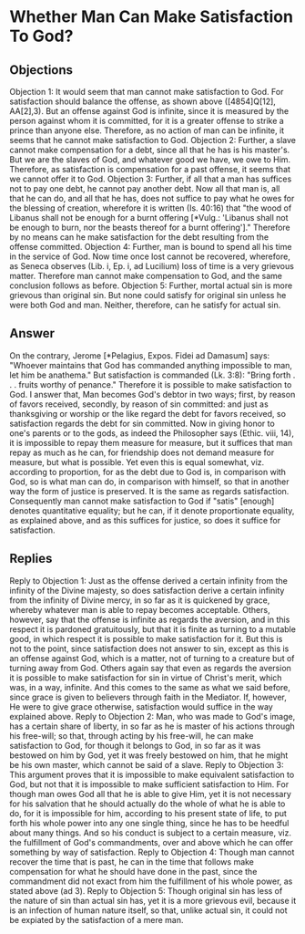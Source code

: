 # Whether Man Can Make Satisfaction To God?
## Objections
Objection 1: It would seem that man cannot make satisfaction to God. For satisfaction should balance the offense, as shown above ([4854]Q[12], AA[2],3). But an offense against God is infinite, since it is measured by the person against whom it is committed, for it is a greater offense to strike a prince than anyone else. Therefore, as no action of man can be infinite, it seems that he cannot make satisfaction to God.
Objection 2: Further, a slave cannot make compensation for a debt, since all that he has is his master's. But we are the slaves of God, and whatever good we have, we owe to Him. Therefore, as satisfaction is compensation for a past offense, it seems that we cannot offer it to God.
Objection 3: Further, if all that a man has suffices not to pay one debt, he cannot pay another debt. Now all that man is, all that he can do, and all that he has, does not suffice to pay what he owes for the blessing of creation, wherefore it is written (Is. 40:16) that "the wood of Libanus shall not be enough for a burnt offering [*Vulg.: 'Libanus shall not be enough to burn, nor the beasts thereof for a burnt offering']." Therefore by no means can he make satisfaction for the debt resulting from the offense committed.
Objection 4: Further, man is bound to spend all his time in the service of God. Now time once lost cannot be recovered, wherefore, as Seneca observes (Lib. i, Ep. i, ad Lucilium) loss of time is a very grievous matter. Therefore man cannot make compensation to God, and the same conclusion follows as before.
Objection 5: Further, mortal actual sin is more grievous than original sin. But none could satisfy for original sin unless he were both God and man. Neither, therefore, can he satisfy for actual sin.
## Answer
On the contrary, Jerome [*Pelagius, Expos. Fidei ad Damasum] says: "Whoever maintains that God has commanded anything impossible to man, let him be anathema." But satisfaction is commanded (Lk. 3:8): "Bring forth . . . fruits worthy of penance." Therefore it is possible to make satisfaction to God.
I answer that, Man becomes God's debtor in two ways; first, by reason of favors received, secondly, by reason of sin committed: and just as thanksgiving or worship or the like regard the debt for favors received, so satisfaction regards the debt for sin committed. Now in giving honor to one's parents or to the gods, as indeed the Philosopher says (Ethic. viii, 14), it is impossible to repay them measure for measure, but it suffices that man repay as much as he can, for friendship does not demand measure for measure, but what is possible. Yet even this is equal somewhat, viz. according to proportion, for as the debt due to God is, in comparison with God, so is what man can do, in comparison with himself, so that in another way the form of justice is preserved. It is the same as regards satisfaction. Consequently man cannot make satisfaction to God if "satis" [enough] denotes quantitative equality; but he can, if it denote proportionate equality, as explained above, and as this suffices for justice, so does it suffice for satisfaction.
## Replies
Reply to Objection 1: Just as the offense derived a certain infinity from the infinity of the Divine majesty, so does satisfaction derive a certain infinity from the infinity of Divine mercy, in so far as it is quickened by grace, whereby whatever man is able to repay becomes acceptable. Others, however, say that the offense is infinite as regards the aversion, and in this respect it is pardoned gratuitously, but that it is finite as turning to a mutable good, in which respect it is possible to make satisfaction for it. But this is not to the point, since satisfaction does not answer to sin, except as this is an offense against God, which is a matter, not of turning to a creature but of turning away from God. Others again say that even as regards the aversion it is possible to make satisfaction for sin in virtue of Christ's merit, which was, in a way, infinite. And this comes to the same as what we said before, since grace is given to believers through faith in the Mediator. If, however, He were to give grace otherwise, satisfaction would suffice in the way explained above.
Reply to Objection 2: Man, who was made to God's image, has a certain share of liberty, in so far as he is master of his actions through his free-will; so that, through acting by his free-will, he can make satisfaction to God, for though it belongs to God, in so far as it was bestowed on him by God, yet it was freely bestowed on him, that he might be his own master, which cannot be said of a slave.
Reply to Objection 3: This argument proves that it is impossible to make equivalent satisfaction to God, but not that it is impossible to make sufficient satisfaction to Him. For though man owes God all that he is able to give Him, yet it is not necessary for his salvation that he should actually do the whole of what he is able to do, for it is impossible for him, according to his present state of life, to put forth his whole power into any one single thing, since he has to be heedful about many things. And so his conduct is subject to a certain measure, viz. the fulfillment of God's commandments, over and above which he can offer something by way of satisfaction.
Reply to Objection 4: Though man cannot recover the time that is past, he can in the time that follows make compensation for what he should have done in the past, since the commandment did not exact from him the fulfillment of his whole power, as stated above (ad 3).
Reply to Objection 5: Though original sin has less of the nature of sin than actual sin has, yet it is a more grievous evil, because it is an infection of human nature itself, so that, unlike actual sin, it could not be expiated by the satisfaction of a mere man.